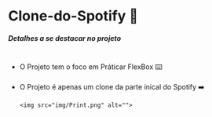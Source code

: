 # Clone-do-Spotify 🎸
<h5>Detalhes a se destacar no projeto</h5>

<ul>
     <li>O Projeto tem o foco em Práticar FlexBox ⌨️</li>
     <li>O Projeto é apenas um clone da parte inical do Spotify ➡️</li>
  
    <img src="img/Print.png" alt="">
</ul>
<br>
